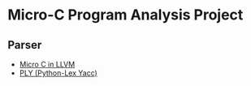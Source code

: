 # Micro-C Program Analysis Project

## Parser
- [Micro C in LLVM]((https://blog.josephmorag.com/posts/mcc0/))
- [PLY (Python-Lex Yacc)](https://www.dabeaz.com/ply/ply.html)
